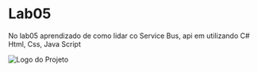 # Lab05
No lab05 aprendizado de como lidar co Service Bus, api em utilizando C# Html, Css, Java Script 


![Logo do Projeto](assets/functions01.png)


